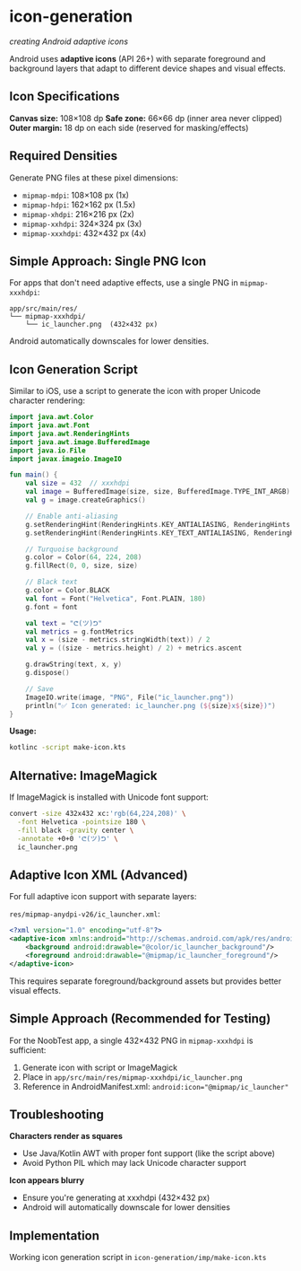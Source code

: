 # icon-generation
*creating Android adaptive icons*

Android uses **adaptive icons** (API 26+) with separate foreground and background layers that adapt to different device shapes and visual effects.

## Icon Specifications

**Canvas size:** 108×108 dp
**Safe zone:** 66×66 dp (inner area never clipped)
**Outer margin:** 18 dp on each side (reserved for masking/effects)

## Required Densities

Generate PNG files at these pixel dimensions:

- `mipmap-mdpi`: 108×108 px (1x)
- `mipmap-hdpi`: 162×162 px (1.5x)
- `mipmap-xhdpi`: 216×216 px (2x)
- `mipmap-xxhdpi`: 324×324 px (3x)
- `mipmap-xxxhdpi`: 432×432 px (4x)

## Simple Approach: Single PNG Icon

For apps that don't need adaptive effects, use a single PNG in `mipmap-xxxhdpi`:

```
app/src/main/res/
└── mipmap-xxxhdpi/
    └── ic_launcher.png  (432×432 px)
```

Android automatically downscales for lower densities.

## Icon Generation Script

Similar to iOS, use a script to generate the icon with proper Unicode character rendering:

```kotlin
import java.awt.Color
import java.awt.Font
import java.awt.RenderingHints
import java.awt.image.BufferedImage
import java.io.File
import javax.imageio.ImageIO

fun main() {
    val size = 432  // xxxhdpi
    val image = BufferedImage(size, size, BufferedImage.TYPE_INT_ARGB)
    val g = image.createGraphics()

    // Enable anti-aliasing
    g.setRenderingHint(RenderingHints.KEY_ANTIALIASING, RenderingHints.VALUE_ANTIALIAS_ON)
    g.setRenderingHint(RenderingHints.KEY_TEXT_ANTIALIASING, RenderingHints.VALUE_TEXT_ANTIALIAS_ON)

    // Turquoise background
    g.color = Color(64, 224, 208)
    g.fillRect(0, 0, size, size)

    // Black text
    g.color = Color.BLACK
    val font = Font("Helvetica", Font.PLAIN, 180)
    g.font = font

    val text = "ᕦ(ツ)ᕤ"
    val metrics = g.fontMetrics
    val x = (size - metrics.stringWidth(text)) / 2
    val y = ((size - metrics.height) / 2) + metrics.ascent

    g.drawString(text, x, y)
    g.dispose()

    // Save
    ImageIO.write(image, "PNG", File("ic_launcher.png"))
    println("✅ Icon generated: ic_launcher.png (${size}x${size})")
}
```

**Usage:**
```bash
kotlinc -script make-icon.kts
```

## Alternative: ImageMagick

If ImageMagick is installed with Unicode font support:

```bash
convert -size 432x432 xc:'rgb(64,224,208)' \
  -font Helvetica -pointsize 180 \
  -fill black -gravity center \
  -annotate +0+0 'ᕦ(ツ)ᕤ' \
  ic_launcher.png
```

## Adaptive Icon XML (Advanced)

For full adaptive icon support with separate layers:

`res/mipmap-anydpi-v26/ic_launcher.xml`:
```xml
<?xml version="1.0" encoding="utf-8"?>
<adaptive-icon xmlns:android="http://schemas.android.com/apk/res/android">
    <background android:drawable="@color/ic_launcher_background"/>
    <foreground android:drawable="@mipmap/ic_launcher_foreground"/>
</adaptive-icon>
```

This requires separate foreground/background assets but provides better visual effects.

## Simple Approach (Recommended for Testing)

For the NoobTest app, a single 432×432 PNG in `mipmap-xxxhdpi` is sufficient:

1. Generate icon with script or ImageMagick
2. Place in `app/src/main/res/mipmap-xxxhdpi/ic_launcher.png`
3. Reference in AndroidManifest.xml: `android:icon="@mipmap/ic_launcher"`

## Troubleshooting

**Characters render as squares**
- Use Java/Kotlin AWT with proper font support (like the script above)
- Avoid Python PIL which may lack Unicode character support

**Icon appears blurry**
- Ensure you're generating at xxxhdpi (432×432 px)
- Android will automatically downscale for lower densities

## Implementation

Working icon generation script in `icon-generation/imp/make-icon.kts`
